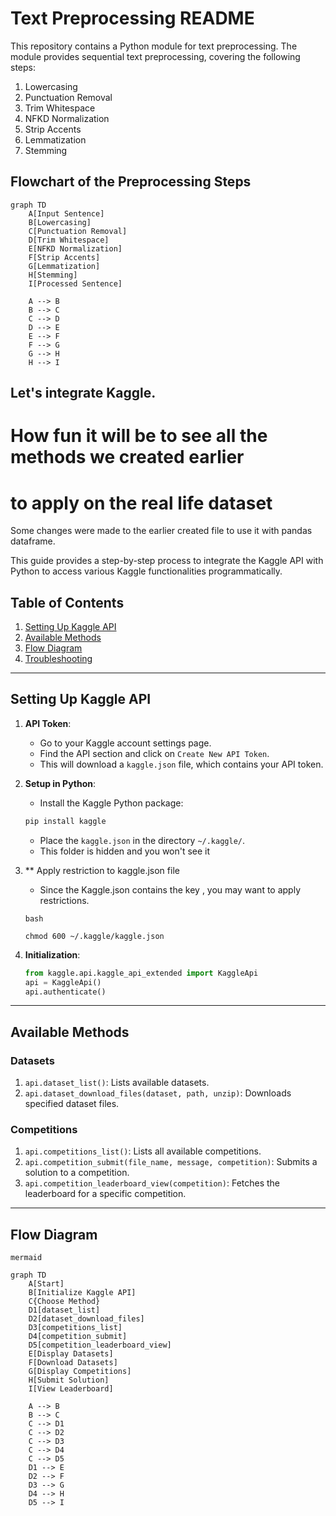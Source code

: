 # Text Preprocessing README

This repository contains a Python module for text preprocessing. The module provides sequential text preprocessing, covering the following steps:

1. Lowercasing
2. Punctuation Removal
3. Trim Whitespace
4. NFKD Normalization
5. Strip Accents
6. Lemmatization
7. Stemming

## Flowchart of the Preprocessing Steps

```mermaid
graph TD
    A[Input Sentence]
    B[Lowercasing]
    C[Punctuation Removal]
    D[Trim Whitespace]
    E[NFKD Normalization]
    F[Strip Accents]
    G[Lemmatization]
    H[Stemming]
    I[Processed Sentence]

    A --> B
    B --> C
    C --> D
    D --> E
    E --> F
    F --> G
    G --> H
    H --> I

```

## Let's integrate Kaggle. 
# How fun it will be to see all the methods we created earlier 
# to apply on the real life dataset

Some changes were made to the earlier created file to 
use it with pandas dataframe.

This guide provides a step-by-step process to integrate the Kaggle API with Python to access various Kaggle functionalities programmatically.

## Table of Contents
1. [Setting Up Kaggle API](#setting-up-kaggle-api)
2. [Available Methods](#available-methods)
3. [Flow Diagram](#flow-diagram)
4. [Troubleshooting](#troubleshooting)

---

## Setting Up Kaggle API

1. **API Token**:
    - Go to your Kaggle account settings page.
    - Find the API section and click on `Create New API Token`.
    - This will download a `kaggle.json` file, which contains your API token.
    
2. **Setup in Python**:
    - Install the Kaggle Python package: 
    ```bash
    pip install kaggle
    ```
    - Place the `kaggle.json` in the directory `~/.kaggle/`.
    - This folder is hidden and you won't see it

3. ** Apply restriction to kaggle.json file

    - Since the Kaggle.json contains the key , you may want to apply restrictions.
    ```
    bash

    chmod 600 ~/.kaggle/kaggle.json
    ```
    
4. **Initialization**:
    ```python
    from kaggle.api.kaggle_api_extended import KaggleApi
    api = KaggleApi()
    api.authenticate()
    ```

---

## Available Methods

### Datasets

1. `api.dataset_list()`: Lists available datasets.
2. `api.dataset_download_files(dataset, path, unzip)`: Downloads specified dataset files.

### Competitions

1. `api.competitions_list()`: Lists all available competitions.
2. `api.competition_submit(file_name, message, competition)`: Submits a solution to a competition.
3. `api.competition_leaderboard_view(competition)`: Fetches the leaderboard for a specific competition.

---

## Flow Diagram

```
mermaid

graph TD
    A[Start]
    B[Initialize Kaggle API]
    C{Choose Method}
    D1[dataset_list]
    D2[dataset_download_files]
    D3[competitions_list]
    D4[competition_submit]
    D5[competition_leaderboard_view]
    E[Display Datasets]
    F[Download Datasets]
    G[Display Competitions]
    H[Submit Solution]
    I[View Leaderboard]

    A --> B
    B --> C
    C --> D1
    C --> D2
    C --> D3
    C --> D4
    C --> D5
    D1 --> E
    D2 --> F
    D3 --> G
    D4 --> H
    D5 --> I


```
